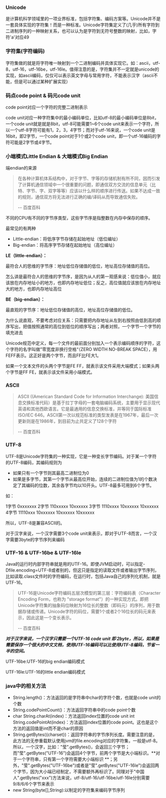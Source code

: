 ### Unicode

是计算机科学领域里的一项业界标准，包括字符集、编码方案等。Unicode并不是一套具体实现的字符集！而是一种标准。Unicode字符集定义了(几乎)所有字符到二进制序列的一种映射关系，也可以认为是字符到无符号整数的映射，比如，字符'a'对应49

### 字符集(字符编码)

字符集做的就是将字符唯一映射到一个二进制编码并具体实现它。如：ascii，utf-8，utf-16，utf-16be，utf-16le。值得注意的是，字符集并不一定就是unicode的实现，如ascii编码，仅仅可以表示英文字母与常用字符，不能表示汉字（ascii不能，但是可以通过某种扩展实现）

### 码点code point & 码元code unit

code point对应一个字符的完整二进制表示

code unit对应一种字符集中的最小编码单位，比如utf-8的最小编码单位是8bit，一个code unit就是就是8bit，utf-8可能需要1~6个code unit来表示一个字符，所以一个utf-8字符可能有1，2，3，4字节；而对于utf-16来说，一个code unit是16bit，即2字节，一个code point对于1个或2个code unit，即一个utf-16编码的字符可能是2字节或4字节。

### 小端模式Little Endian & 大端模式Big Endian

端endian的来源

> 在各种计算机体系结构中，对于字节、字等的存储机制有所不同，因而引发了计算机通信领域中一个很重要的问题，即通信双方交流的信息单元（比特、字节、字、双字等等）应该以什么样的顺序进行传送。如果不达成一致的规则，通信双方将无法进行正确的编/译码从而导致通信失败。
>
> -- 百度百科

不同的CPU有不同的字节序类型，这些字节序是指整数在内存中保存的顺序。

最常见的有两种

* Little-endian：将低序字节存储在起始地址（低位编址）
* Big-endian：将高序字节存储在起始地址（高位编址）

**LE（little-endian）：**

最符合人的思维的字节序：地址低位存储值的低位，地址高位存储值的高位。

怎么讲是最符合人的思维的字节序，是因为从人的第一观感来说：低位值小，就应该放在内存地址小的地方，也即内存地址低位；反之，高位值就应该放在内存地址大的地方，也即内存地址高位

**BE（big-endian）：**

最直观的字节序：地址低位存储值的高位，地址高位存储值的低位。

为什么说直观，不要考虑对应关系：只需要把内存地址从左到右按照由低到高的顺序写出，把值按照通常的高位到低位的顺序写出；两者对照，一个字节一个字节的填充进去

Unicode规范中定义，每一个文件的最前面分别加入一个表示编码顺序的字符，这个字符的名字叫做”零宽度非换行空格“（ZERO WIDTH NO-BREAK SPACE），用FEFF表示。这正好是两个字节，而且FF比FE大1。

如果一个文本文件的头两个字节是FE FF，就表示该文件采用大端模式；如果头两个字节是FF FE，就表示该文件采用小端模式。

### ASCII

> ASCII ((American Standard Code for Information Interchange): 美国信息交换标准代码）是基于拉丁字母的一套电脑编码系统，主要用于显示现代英语和其他西欧语言。它是最通用的信息交换标准，并等同于国际标准ISO/IEC 646。ASCII第一次以规范标准的类型发表是在1967年，最后一次更新则是在1986年，到目前为止共定义了128个字符 
>
>  -- 百度百科

### UTF-8

UTF-8是Unicode字符集的一种实现，它是一种变长字节编码。对于某一个字符的UTF-8编码，其编码规则为

* 如果只有一个字节则其最高二进制位为0
* 如果是多字节，其第一个字节从最高位开始，连续的二进制位值为1的个数决定了其编码的位数，其余各字节均以10开头。UTF-8最多可用到6个字节。

如：

1字节 0xxxxxxx 
2字节 110xxxxx 10xxxxxx 
3字节 1110xxxx 10xxxxxx 10xxxxxx 
4字节 11110xxx 10xxxxxx 10xxxxxx 10xxxxxx 

所以，UTF-8是兼容ASCII的。

对于汉字来说，一个汉字需要3个code unit来表示，即对于UTF-8而言，一个汉字需要3byte的字节序列来编码

### UTF-16 & UTF-16be & UTF-16le

Java的运行时内部字符串就是用的UTF-16。即使JVM启动时，可以指定-Dfile.encoding=UTF-8或者别的，但这只是指定的读取文件或者输出字节序列，比如读取.class文件时的字符编码，在运行时，包括Java自己的序列化机制，就是UTF-16。

> UTF-16是Unicode字符编码五层次模型的第三层：字符编码表（Character Encoding Form，也称为 "storage format"）的一种实现方式。即把Unicode字符集的抽象码位映射为16位长的整数（即码元）的序列，用于数据存储或传递。Unicode字符的码位，需要1个或者2个16位长的码元来表示，因此这是一个变长表示。
>
> -- 百度百科

***对于汉字来说，一个汉字只需要一个UTF-16 code unit 即 2byte，所以，如果是需要保存一个很大的中文文档，使用UTF-16编码可以比使用UTF-8编码，节省一半的空间。***

UTF-16be:UTF-16的big endian编码模式

UTF-16le:UTF-16的little endian编码模式

### java中的相关方法

* String.length()：方法返回的是字符串中char的字符个数，也就是code unit的个数
* String.codePointCount()：方法返回字符串中的code point个数
* char String.charAt(index)：方法返回index位置的code unit
  int String.codePointAt(index)：方法返回index位置的code point。这也是这个方法的返回值是int而不是char的原因
* String.getBytes({charset})：返回字符串的字节序列长度。需要注意的是，此方法的无参重载默认使用jvm的file.encoding对应的字符集，一般是utf-8。所以，一个汉字，比如："莹".getBytes()，会返回三个字节；而"莹".getBytes("UTF-16")会返回4个字节，前两个字节是大小端标识。**对于一个字符串，只有第一个字符需要大小端标识 **；另外，"莹".getBytes("UTF-16be")或者是"莹".getBytes("UTF-16le")会返回两个字节，因为大小端已经制定，不需要额外再标识了。同理对于"中国人".getBytes("xxx")方法来说，utf-8/utf-16/utf-16be/utf-16le分别需要9/8/6/6个字节来表示
* new String(byte[],String):以制定的字符集来编码字节序列